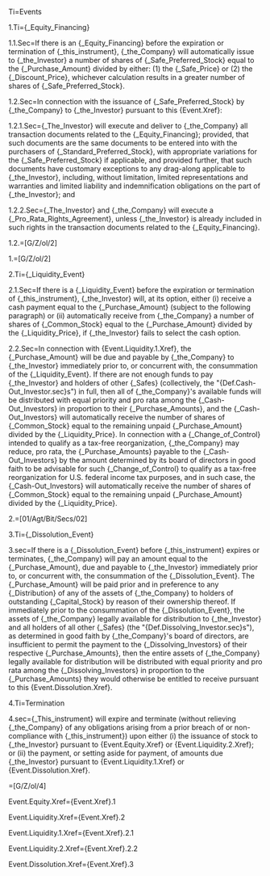 Ti=Events

1.Ti={_Equity_Financing}

1.1.Sec=If there is an {_Equity_Financing} before the expiration or termination of {_this_instrument}, {_the_Company} will automatically issue to {_the_Investor} a number of shares of {_Safe_Preferred_Stock} equal to the {_Purchase_Amount} divided by either: (1) the {_Safe_Price} or (2) the {_Discount_Price}, whichever calculation results in a greater number of shares of {_Safe_Preferred_Stock}.


1.2.Sec=In connection with the issuance of {_Safe_Preferred_Stock} by {_the_Company} to {_the_Investor} pursuant to this {Event.Xref}: 

1.2.1.Sec={_The_Investor} will execute and deliver to {_the_Company} all transaction documents related to the {_Equity_Financing}; provided, that such documents are the same documents to be entered into with the purchasers of {_Standard_Preferred_Stock}, with appropriate variations for the {_Safe_Preferred_Stock} if applicable, and provided further, that such documents have customary exceptions to any drag-along applicable to {_the_Investor}, including, without limitation, limited representations and warranties and limited liability and indemnification obligations on the part of {_the_Investor}; and

1.2.2.Sec={_The_Investor} and {_the_Company} will execute a {_Pro_Rata_Rights_Agreement}, unless {_the_Investor} is already included in such rights in the transaction documents related to the {_Equity_Financing}.

1.2.=[G/Z/ol/2]

1.=[G/Z/ol/2]

2.Ti={_Liquidity_Event}

2.1.Sec=If there is a {_Liquidity_Event} before the expiration or termination of {_this_instrument}, {_the_Investor} will, at its option, either (i) receive a cash payment equal to the {_Purchase_Amount} (subject to the following paragraph) or (ii) automatically receive from {_the_Company} a number of shares of {_Common_Stock} equal to the {_Purchase_Amount} divided by the {_Liquidity_Price}, if {_the_Investor} fails to select the cash option. 

2.2.Sec=In connection with {Event.Liquidity.1.Xref}, the {_Purchase_Amount} will be due and payable by {_the_Company} to {_the_Investor} immediately prior to, or concurrent with, the consummation of the {_Liquidity_Event}. If there are not enough funds to pay {_the_Investor} and holders of other {_Safes} (collectively, the "{Def.Cash-Out_Investor.sec}s") in full, then all of {_the_Company}'s available funds will be distributed with equal priority and pro rata among the {_Cash-Out_Investors} in proportion to their {_Purchase_Amounts}, and the {_Cash-Out_Investors} will automatically receive the number of shares of {_Common_Stock} equal to the remaining unpaid {_Purchase_Amount} divided by the {_Liquidity_Price}.  In connection with a {_Change_of_Control} intended to qualify as a tax-free reorganization, {_the_Company} may reduce, pro rata, the {_Purchase_Amounts} payable to the {_Cash-Out_Investors} by the amount determined by its board of directors in good faith to be advisable for such {_Change_of_Control} to qualify as a tax-free reorganization for U.S. federal income tax purposes, and in such case, the {_Cash-Out_Investors} will automatically receive the number of shares of {_Common_Stock} equal to the remaining unpaid {_Purchase_Amount} divided by the {_Liquidity_Price}.

2.=[01/Agt/Bit/Secs/02]

3.Ti={_Dissolution_Event}

3.sec=If there is a {_Dissolution_Event} before {_this_instrument} expires or terminates, {_the_Company} will pay an amount equal to the {_Purchase_Amount}, due and payable to {_the_Investor} immediately prior to, or concurrent with, the consummation of the {_Dissolution_Event}. The {_Purchase_Amount} will be paid prior and in preference to any {_Distribution} of any of the assets of {_the_Company} to holders of outstanding {_Capital_Stock} by reason of their ownership thereof. If immediately prior to the consummation of the {_Dissolution_Event}, the assets of {_the_Company} legally available for distribution to {_the_Investor} and all holders of all other {_Safes} (the "{Def.Dissolving_Investor.sec}s"), as determined in good faith by {_the_Company}'s board of directors, are insufficient to permit the payment to the {_Dissolving_Investors} of their respective {_Purchase_Amounts}, then the entire assets of {_the_Company} legally available for distribution will be distributed with equal priority and pro rata among the {_Dissolving_Investors} in proportion to the {_Purchase_Amounts} they would otherwise be entitled to receive pursuant to this {Event.Dissolution.Xref}.

4.Ti=Termination

4.sec={_This_instrument} will expire and terminate (without relieving {_the_Company} of any obligations arising from a prior breach of or non-compliance with {_this_instrument}) upon either (i) the issuance of stock to {_the_Investor} pursuant to {Event.Equity.Xref} or {Event.Liquidity.2.Xref}; or (ii) the payment, or setting aside for payment, of amounts due {_the_Investor} pursuant to {Event.Liquidity.1.Xref} or {Event.Dissolution.Xref}.

=[G/Z/ol/4]

Event.Equity.Xref={Event.Xref}.1

Event.Liquidity.Xref={Event.Xref}.2

Event.Liquidity.1.Xref={Event.Xref}.2.1

Event.Liquidity.2.Xref={Event.Xref}.2.2

Event.Dissolution.Xref={Event.Xref}.3
